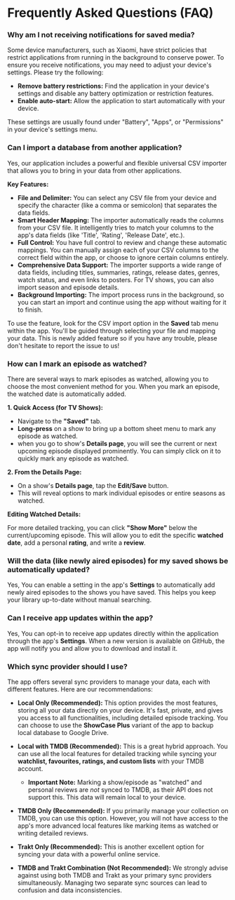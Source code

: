 # Frequently Asked Questions (FAQ)

### Why am I not receiving notifications for saved media?

Some device manufacturers, such as Xiaomi, have strict policies that restrict applications from running in the background to conserve power. To ensure you receive notifications, you may need to adjust your device's settings. Please try the following:

*   **Remove battery restrictions:** Find the application in your device's settings and disable any battery optimization or restriction features.
*   **Enable auto-start:** Allow the application to start automatically with your device.

These settings are usually found under "Battery", "Apps", or "Permissions" in your device's settings menu.

### Can I import a database from another application?

Yes, our application includes a powerful and flexible universal CSV importer that allows you to bring in your data from other applications.

**Key Features:**

*   **File and Delimiter:** You can select any CSV file from your device and specify the character (like a comma or semicolon) that separates the data fields.
*   **Smart Header Mapping:** The importer automatically reads the columns from your CSV file. It intelligently tries to match your columns to the app's data fields (like 'Title', 'Rating', 'Release Date', etc.).
*   **Full Control:** You have full control to review and change these automatic mappings. You can manually assign each of your CSV columns to the correct field within the app, or choose to ignore certain columns entirely.
*   **Comprehensive Data Support:** The importer supports a wide range of data fields, including titles, summaries, ratings, release dates, genres, watch status, and even links to posters. For TV shows, you can also import season and episode details.
*   **Background Importing:** The import process runs in the background, so you can start an import and continue using the app without waiting for it to finish.

To use the feature, look for the CSV import option in the **Saved** tab menu within the app. You'll be guided through selecting your file and mapping your data. This is newly added feature so if you have any trouble, please don't hesitate to report the issue to us!

### How can I mark an episode as watched?

There are several ways to mark episodes as watched, allowing you to choose the most convenient method for you. When you mark an episode, the watched date is automatically added.

**1. Quick Access (for TV Shows):**

*   Navigate to the **"Saved"** tab.
*   **Long-press** on a show to bring up a bottom sheet menu to mark any episode as watched.
*   when you go to show's **Details page**, you will see the current or next upcoming episode displayed prominently. You can simply click on it to quickly mark any episode as watched.

**2. From the Details Page:**

*   On a show's **Details page**, tap the **Edit/Save** button.
*   This will reveal options to mark individual episodes or entire seasons as watched.

**Editing Watched Details:**

For more detailed tracking, you can click **"Show More"** below the current/upcoming episode. This will allow you to edit the specific **watched date**, add a personal **rating**, and write a **review**.

### Will the data (like newly aired episodes) for my saved shows be automatically updated?

Yes, You can enable a setting in the app's **Settings** to automatically add newly aired episodes to the shows you have saved. This helps you keep your library up-to-date without manual searching.

### Can I receive app updates within the app?

Yes, You can opt-in to receive app updates directly within the application through the app's **Settings**. When a new version is available on GitHub, the app will notify you and allow you to download and install it.

### Which sync provider should I use?

The app offers several sync providers to manage your data, each with different features. Here are our recommendations:

*   **Local Only (Recommended):**
    This option provides the most features, storing all your data directly on your device. It's fast, private, and gives you access to all functionalities, including detailed episode tracking. You can choose to use the **ShowCase Plus** variant of the app to backup local database to Google Drive.

*   **Local with TMDB (Recommended):**
    This is a great hybrid approach. You can use all the local features for detailed tracking while syncing your **watchlist, favourites, ratings, and custom lists** with your TMDB account.
    *   **Important Note:** Marking a show/episode as "watched" and personal reviews are *not* synced to TMDB, as their API does not support this. This data will remain local to your device.

*   **TMDB Only (Recommended):**
    If you primarily manage your collection on TMDB, you can use this option. However, you will not have access to the app's more advanced local features like marking items as watched or writing detailed reviews.

*   **Trakt Only (Recommended):**
    This is another excellent option for syncing your data with a powerful online service.

*   **TMDB and Trakt Combination (Not Recommended):**
    We strongly advise against using both TMDB and Trakt as your primary sync providers simultaneously. Managing two separate sync sources can lead to confusion and data inconsistencies.
